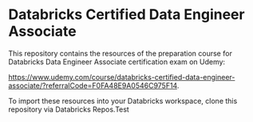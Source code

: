 # Databricks Certified Data Engineer Associate

This repository contains the resources of the preparation course for Databricks Data Engineer Associate certification exam on Udemy:

<a href="https://www.udemy.com/course/databricks-certified-data-engineer-associate/?referralCode=F0FA48E9A0546C975F14" target="_blank">https://www.udemy.com/course/databricks-certified-data-engineer-associate/?referralCode=F0FA48E9A0546C975F14</a>.<br/>


To import these resources into your Databricks workspace, clone this repository via Databricks Repos.Test
